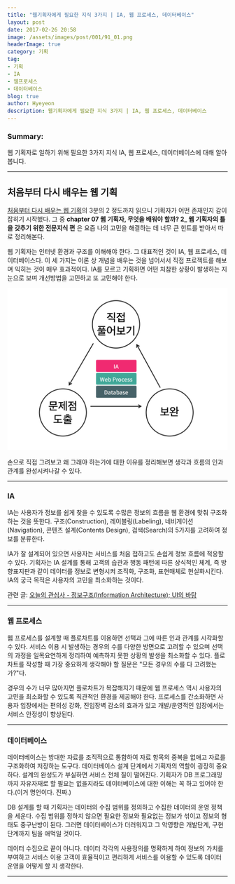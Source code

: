 ```yaml
---
title: "웹기획자에게 필요한 지식 3가지 | IA, 웹 프로세스, 데이터베이스"
layout: post
date: 2017-02-26 20:58
image: /assets/images/post/001/91_01.png
headerImage: true
category: 기획
tag:
- 기획
- IA
- 웹프로세스
- 데이터베이스
blog: true
author: Hyeyeon
description: 웹기획자에게 필요한 지식 3가지 | IA, 웹 프로세스, 데이터베이스
---
```


### Summary:

웹 기획자로 일하기 위해 필요한 3가지 지식 IA, 웹 프로세스, 데이터베이스에 대해 알아봅니다.

---

## 처음부터 다시 배우는 웹 기획

[처음부터 다시 배우는 웹 기획](http://book.naver.com/bookdb/book_detail.nhn?bid=10794700)의 3분의 2 정도까지 읽으니 기획자가 어떤 존재인지 감이 잡히기 시작했다. 그 중 **chapter 07 웹 기획자, 무엇을 배워야 할까? 2_ 웹 기획자의 틀을 갖추기 위한 전문지식 편** 은 요즘 나의 고민을 해결하는 데 너무 큰 힌트를 받아서 따로 정리해본다.

웹 기획자는 인터넷 환경과 구조를 이해해야 한다. 그 대표적인 것이 IA, 웹 프로세스, 데이터베이스다. 이 세 가지는 이론 상 개념을 배우는 것을 넘어서서 직접 프로젝트를 해보며 익히는 것이 매우 효과적이다. IA를 모르고 기획하면 어떤 처참한 상황이 발생하는 지 눈으로 보며 개선방법을 고민하고 또 고민해야 한다.

![pic1](/assets/images/post/001/91_01.png)
<figcaption class="caption">손으로 직접 그려보고 왜 그래야 하는가에 대한 이유를 정리해보면 생각과 흐름의 인과관계를 완성시켜나갈 수 있다.</figcaption>

---

### IA

IA는 사용자가 정보를 쉽게 찾을 수 있도록 수많은 정보의 흐름을 웹 환경에 맞춰 구조화하는 것을 뜻한다. 구조(Construction), 레이블링(Labeling), 네비게이션(Navigation), 콘텐츠 설계(Contents Design), 검색(Search)의 5가지를 고려하여 정보를 분류한다.

IA가 잘 설계되어 있으면 사용자는 서비스를 처음 접하고도 손쉽게 정보 흐름에 적응할 수 있다. 기획자는 IA 설계를 통해 고객의 습관과 행동 패턴에 따른 상식척인 체계, 즉 방향표지판과 같이 데이터를 정보로 변형시켜 조직화, 구조화, 표현매체로 현실화시킨다. IA의 궁극 목적은 사용자의 고민을 최소화하는 것이다.

관련 글: [오늘의 관심사 - 정보구조(Information Architecture); UI의 바탕](https://imyeonn.github.io/e-commerce/55/)

---

### 웹 프로세스

웹 프로세스를 설계할 때 플로차트를 이용하면 선택과 그에 따른 인과 관계를 시각화할 수 있다. 서비스 이용 시 발생하는 경우의 수를 다양한 방면으로 고려할 수 있으며 선택의 과정을 일목요연하게 정리하여 예측하지 못한 상황의 발생을 최소화할 수 있다. 플로차트를 작성할 때 가장 중요하게 생각해야 할 질문은 "모든 경우의 수를 다 고려했는가?"다.

경우의 수가 너무 많아지면 플로차트가 복잡해지기 때문에 웹 프로세스 역시 사용자의 고민을 최소화할 수 있도록 직관적인 환경을 제공해야 한다. 프로세스를 간소화하면 사용자 입장에서는 편의성 강화, 진입장벽 감소의 효과가 있고 개발/운영적인 입장에서는 서비스 안정성이 향상된다.

---

### 데이터베이스

데이터베이스는 방대한 자료를 조직적으로 통합하여 자료 항목의 중복을 없애고 자료를 구조화하여 저장하는 도구다. 데이터베이스 설계 단계에서 기획자의 역할이 굉장히 중요하다. 설계의 완성도가 부실하면 서비스 전체 질이 떨어진다. 기획자가 DB 프로그래밍까지 자유자재로 할 필요는 없을지라도 데이터베이스에 대한 이해는 꼭 하고 있어야 한다.(이거 명언이다. 진짜.)

DB 설계를 할 때 기획자는 데이터의 수집 범위를 정의하고 수집한 데이터의 운영 정책을 세운다. 수집 범위를 정하지 않으면 필요한 정보와 필요없는 정보가 섞이고 정보의 형태도 중구난방이 된다. 그러면 데이터베이스가 더러워지고 그 악영향은 개발단계, 구현단계까지 팀을 애먹일 것이다.

데이터 수집으로 끝이 아니다. 데이터 각각의 사용정의를 명확하게 하여 정보의 가치를 부여하고 서비스 이용 고객이 효율적이고 편리하게 서비스를 이용할 수 있도록 데이터 운영을 어떻게 할 지 생각한다.

---

